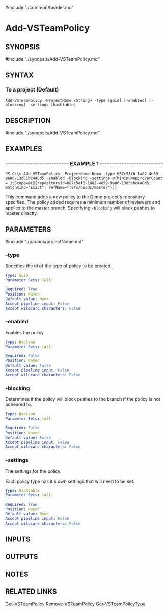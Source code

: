#include "./common/header.md"

# Add-VSTeamPolicy

## SYNOPSIS
#include "./synopsis/Add-VSTeamPolicy.md"

## SYNTAX

### To a project (Default)
```
Add-VSTeamPolicy -ProjectName <String> -type [guid] [-enabled] [-blocking] -settings [hashtable]
```

## DESCRIPTION
#include "./synopsis/Add-VSTeamPolicy.md"

## EXAMPLES

### -------------------------- EXAMPLE 1 --------------------------
```
PS C:\> Add-VSTeamPolicy -ProjectName Demo -type 687c53f8-1a82-4e89-9a86-13d51bc4a8d5 -enabled -blocking -settings @{MinimumApproverCount = 1;Scope=@(@{repositoryId=b87c5af8-1a82-4e59-9a86-13d5cbc4a8d5; matchKind="Exact"; refName="refs/heads/master"})}
```

This command adds a new policy to the Demo project's repository specified. The policy added requires a minimum number of reviewers and applies to the master branch. Specifying `-blocking` will block pushes to master directly.

## PARAMETERS

#include "./params/projectName.md"

### -type
Specifies the id of the type of policy to be created.

```yaml
Type: Guid
Parameter Sets: (All)

Required: True
Position: Named
Default value: None
Accept pipeline input: False
Accept wildcard characters: False
```

### -enabled
Enables the policy

```yaml
Type: Boolean
Parameter Sets: (All)

Required: False
Position: Named
Default value: False
Accept pipeline input: False
Accept wildcard characters: False
```


### -blocking
Determines if the policy will block pushes to the branch if the policy is not adheared to.

```yaml
Type: Boolean
Parameter Sets: (All)

Required: False
Position: Named
Default value: False
Accept pipeline input: False
Accept wildcard characters: False
```


### -settings
The settings for the policy.

Each policy type has it's own settings that will need to be set.

```yaml
Type: Hashtable
Parameter Sets: (All)

Required: True
Position: Named
Default value: None
Accept pipeline input: False
Accept wildcard characters: False
```

## INPUTS

## OUTPUTS

## NOTES

## RELATED LINKS

[Get-VSTeamPolicy](Get-VSTeamPolicy.md)
[Remove-VSTeamPolicy](Remove-VSTeamPolicy.md)
[Get-VSTeamPolicyType](Get-VSTeamPolicyType.md)